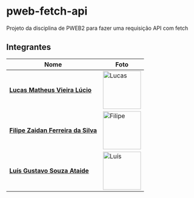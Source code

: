 # pweb-fetch-api

Projeto da disciplina de PWEB2 para fazer uma requisição API com fetch

## Integrantes

| Nome                                  | Foto                                                                                           |
|---------------------------------------|------------------------------------------------------------------------------------------------|
| **[Lucas Matheus Vieira Lúcio](https://github.com/Casterrr)**        | <img src="https://avatars.githubusercontent.com/u/44622004?v=4" width="100" alt="Lucas">     |
| **[Filipe Zaidan Ferreira da Silva](https://github.com/filipezaidan)**   | <img src="https://avatars.githubusercontent.com/u/41112779?v=4" width="100" alt="Filipe">    |
| **[Luís Gustavo Souza Ataide](https://github.com/gustavoataidez)**         | <img src="https://avatars.githubusercontent.com/u/119441489?v=4" width="100" alt="Luís">     |
